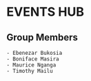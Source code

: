 # EVENTS HUB
## Group Members 
    - Ebenezar Bukosia
    - Boniface Masira
    - Maurice Nganga
    - Timothy Mailu
